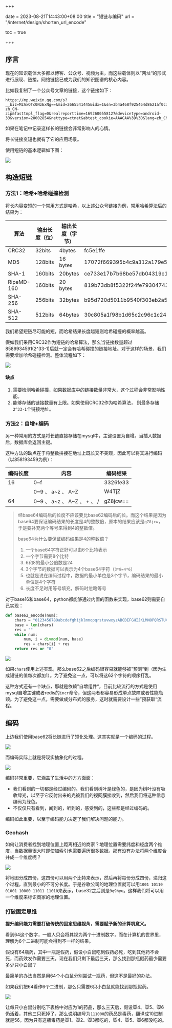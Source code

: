 +++

date = 2023-08-21T14:43:00+08:00
title = "短链与编码"
url = "/internet/design/shorten_url_encode"

toc = true

+++



## 序言

现在的知识载体大多都以博客、公众号、视频为主，而这些载体则以”网址“的形式进行展现、链接。网络链接已成为我们的知识图谱的核心内容。

比如我复制了一个公众号文章的链接，这个链接如下：

```
https://mp.weixin.qq.com/s?__biz=MzAxOTc0NzExNg==&mid=2665541445&idx=1&sn=3b4a468f925464d8621af0c34cdf8b13&chksm=80d61706b7a19e10d6b88baf656d841c30c567291492f7b3dd77c0dfc0814d9c7e0f84350679&xtrack=1&scene=90&subscene=93&sessionid=1692600551&flutter_pos=6&clicktime=1692600558&enterid=1692600558&finder_biz_enter_id=4&ascene=56&fasttmpl_type=0&fasttmpl_fullversion=6817439-zh_CN-zip&fasttmpl_flag=0&realreporttime=1692600558127&devicetype=android-33&version=28002854&nettype=ctnet&abtest_cookie=AAACAA%3D%3D&lang=zh_CN&session_us=gh_463af1d02f3b&countrycode=CN&exportkey=n_ChQIAhIQZiLprP%2FkpW35Zi8OFWwQNRLrAQIE97dBBAEAAAAAAMvhKKINSNoAAAAOpnltbLcz9gKNyK89dVj0%2FUMkgu5qnig5JO4N2fG9%2FpOlEopRJ35ZBM0WMi6Dc7Bk4AKoY2gswCUO9%2BYW9c2CF5nuh49GdpyOicJHoibVO7Ss%2FLh4GuRP9v9HvMksSu7lC92SAiGc%2BnalOVnzvxQAKL0kAASOBDP48irkuxyR5KyJc4AT9RXgOYOAz2n16KrJ%2FF%2FdZyAirbUDtuGtUlYduDC3z5dIHs%2Fl1P7Oxp9CTGafsEgoHbFJDfSPt6SPDe%2BoUoj2FZpNpMwFkvravMLzMSnUmn8%3D&pass_ticket=91w%2FzhSf%2ByjBNDOCbp%2FnI8%2FTIw64HXq7EbPlGvcfaKkSiGseLG47ox7cq9LvV1H1&wx_header=3
```

如果在笔记中记录这样长的链接会非常影响人的心情。

将长链接变短也就有了它的应用场景。

使用短链的基本逻辑如下图：

![](https://raw.githubusercontent.com/stong1994/images/master/picgo/202308211509072.png)



## 构造短链

### 方法1：哈希+哈希碰撞检测

将长内容变短的一个常用方式是哈希，以上述公众号链接为例，常用哈希算法后的结果为：

| 算法       | 输出长度（位） | 输出长度（字节） | 结果                                                         |
| ---------- | -------------- | ---------------- | ------------------------------------------------------------ |
| CRC32      | 32bits         | 4bytes           | fc5e1ffe                                                     |
| MD5        | 128bits        | 16 bytes         | 17072f669395b4c9a312a179e584b787                             |
| SHA-1      | 160bits        | 20bytes          | ce733e17b7b68be57db04319c1fc5dcbd65b0c93                     |
| RipeMD-160 | 160bits        | 20 bytes         | 819b73db8f5322f24fe79304743fea77543d8470                     |
| SHA-256    | 256bits        | 32bytes          | b95d720d5011b9540f303eb2a5f4126be23a6a2bce9d1a0083d58549db8c4f40 |
| SHA-512    | 512bits        | 64bytes          | 30c805a1f98b1d65c2c96c1c24008df966a918bb4633b2bae6eca7262cfe8be3ecfc2864096d85d1f3cab4f81065d6c66c8a157862f5063696ccbc2dc7c1575f |

我们希望短链尽可能的短，而哈希结果长度越短则哈希碰撞的概率越高。

假如我们采用CRC32作为短链的哈希算法，那么当链接数量超过8589934591(2^33-1)后就一定会有哈希碰撞的链接地址。对于这样的场景，我们需要增加哈希碰撞检测。整体流程如下：

![](https://raw.githubusercontent.com/stong1994/images/master/picgo/202308211546306.png)

#### 缺点

1. 需要检测哈希碰撞，如果数据库中的链接数量非常大，这个过程会非常影响性能。
2. 能够存储的链接数量有上限。如果使用CRC32作为哈希算法， 则最多存储`2^33-1`个链接地址。

### 方法2：自增+编码

另一种常用的方式是将长链直接存储在mysql中，主键设置为自增。当插入数据后，数据库会返回主键。

这种方法的缺点在于将整数拼接在地址上既长又不美观，因此可以将其进行编码（以858193459为例）：

| 编码长度 | 内容                        | 编码结果 |
| -------- | --------------------------- | -------- |
| 16       | 0~f                         | 3326fe33 |
|          | 0~9  、 a~z 、 A~Z          | W4TjZ    |
| 64       | 0~9 、 a~z 、 A~Z 、 + 、 / | gZ8jcw== |

> 经base64编码后的长度不应该要比base62编码后的长。而这个结果是因为base64要保证编码结果的长度是4的整数倍，原本的结果应该是`gZ8jcw`，于是要补充两个等号来得到4的整数倍。
>
> base64为什么要保证编码结果是4的整数倍？
>
> 1. 一个base64字符正好可以由6个比特表示
> 2. 一个字节需要8个比特
> 3. 6和8的最小公倍数是24
> 4. 3个字节的数据可以表示为4个base64字符（`3*8=4*6`）
> 5. 也就是说在编码过程中，数据的最小单位是3个字节，编码结果的最小单位是4个字符
> 6. 长度不足时用等号填充，解码时忽略等号

对于base16和base64，python都能够通过内置的函数来实现，base62则需要自己实现：

```python
def base62_encode(num):
    chars = "0123456789abcdefghijklmnopqrstuvwxyzABCDEFGHIJKLMNOPQRSTUVWXYZ"
    base = len(chars)
    res = ""
    while num:
        num, i = divmod(num, base)
        res = chars[i] + res
    return res or "0"
```

![](https://raw.githubusercontent.com/stong1994/images/master/picgo/202308211619518.png)

如果`chars`使用上述实现，那么base62之后编码很容易就能够被”预测“到（因为生成短链的值每次都加1）。为了避免这一点，可以将这62个字符的顺序打乱。

这种方式还有一个缺点，那就是依赖”自增组件“，目前比较流行的方式是使用mysql自增主键或者redis的`incr`命令，但这两者都容易形成单点故障或者性能瓶颈。为了避免这一点，需要做成分布式的服务，这时就需要设计一些”预获取“流程。

## 编码

上边我们使用base62将长链进行了短化处理。这其实就是一个编码的过程。

![](https://raw.githubusercontent.com/stong1994/images/master/picgo/202308221349286.png)

而编码实际上就是将现实抽象化的过程。

![](https://raw.githubusercontent.com/stong1994/images/master/picgo/202308221350106.png)

编码非常重要，它涵盖了生活中的方方面面：

- 我们看到的一切都是经过编码的。我们看到树叶是绿色的，是因为树叶没有吸收绿光，以至于它反射出来的光被我们的视网膜接收到，然后我们将这种信息编码为绿色。
- 不仅仅只有看到，闻到的，听到的，感受到的，这些都是经过编码的。

编码如此重要，以至于编码能力决定了我们解决问题的能力。

### Geohash

如何让消费者找到地理位置上距离相近的商家？地理位置需要纬度和经度两个维度，当数据量很大时即使加索引也需要遍历很多数据。那有没有办法将两个维度合并成一个维度呢？

![](https://raw.githubusercontent.com/stong1994/images/master/picgo/202308221423850.png)

将地图分成四份，这四份可以用两个比特来表示，然后再将每份分成四份，递归这个过程，直到最小的不可分长度。于是谷歌公司的地理位置就可以用`1001 10110 01001 10000 11011 11010`来表示，base32之后则是`9q9hyu`。这样我们将可以用一个维度来标识商家的地理位置。

### 打破固定思维

**提升编码能力需要打破传统的固定思维视角，需要赋予新的计算机意义。**

看到64这个数字，一般人只会将其视为两个十进制数字，而在计算机的世界里，理解为6个二进制可能会得到不一样的结果。

假设有64瓶药，其中一瓶是假药，假设小白鼠吃到假药必死，吃到其他药不会死，而药效发作需要三天。现在我们只剩下最后三天，那么找到那瓶假药最少需要多少只小白鼠？

最简单的办法当然是用64个小白鼠分别尝试一瓶药，但这不是最好的办法。

如果我们把64看作6个二进制，那么只需要6只小白鼠就能找到那瓶假药。

![](https://raw.githubusercontent.com/stong1994/images/master/picgo/202308221505180.png)

让每只小白鼠分别吃下表格中对应为1的药品，那么三天后，假设🐭4、🐭5、🐭6仍活着，其他三只死掉了，那么说明编号为`111000`的药品是毒药，翻译成10进制就是56，因为只有这瓶毒药是🐭1、🐭2、🐭3都吃的，🐭4、🐭5、🐭6都没吃的。

